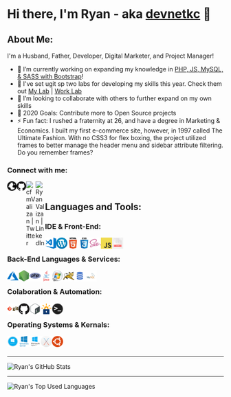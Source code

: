 # Hi there, I'm Ryan - aka [devnetkc][github] 👋

## About Me:

I'm a Husband, Father, Developer, Digital Marketer, and Project Manager!

- 🌱 I’m currently working on expanding my knowledge in [PHP, JS, MySQL, &amp; SASS with Bootstrap][website]!
- 🔭 I've set ugit sp two labs for developing my skills this year.  Check them out [My Lab][website] | [Work Lab][cfmlab]
- 👯 I’m looking to collaborate with others to further expand on my own skills
- 🥅 2020 Goals: Contribute more to Open Source projects
- ⚡ Fun fact: I rushed a fraternity at 26, and have a degree in Marketing &amp; Economics.  I built my first e-commerce site, however, in 1997 called The Ultimate Fashion.  With no CSS3 for flex boxing, the project utilized frames to better manage the header menu and sidebar attribute filtering.  Do you remember frames?

### Connect with me:

[<img align="left" alt="Check out my lab on https://lrnlab.vnetkc.com to for my latest project" width="22px" src="https://raw.githubusercontent.com/iconic/open-iconic/master/svg/globe.svg" />][website]
[<img align="left" alt="devnetkc | GitHub" width="22px" src="https://raw.githubusercontent.com/github/explore/78df643247d429f6cc873026c0622819ad797942/topics/github/github.png" />][github]
[<img align="left" alt="cfmValizan | Twitter" width="22px" src="https://cdn.jsdelivr.net/npm/simple-icons@v3/icons/twitter.svg" />][twitter]
[<img align="left" alt="Ryan Valizan | LinkedIn" width="22px" src="https://cdn.jsdelivr.net/npm/simple-icons@v3/icons/linkedin.svg" />][linkedin]

<br />

## Languages and Tools:

### IDE &amp; Front-End:

[<img align="left" alt="Visual Studio Code" height="26px" width="26px" src="https://raw.githubusercontent.com/github/explore/80688e429a7d4ef2fca1e82350fe8e3517d3494d/topics/visual-studio-code/visual-studio-code.png" />][github]
[<img align="left" alt="WordPress" height="26px" width="26px" src="https://raw.githubusercontent.com/devnetkc/devnetkc/master/assets/imgs/WordPress.png" />][hvacrc]
[<img align="left" alt="HTML5" height="26px" width="26px" src="https://raw.githubusercontent.com/github/explore/80688e429a7d4ef2fca1e82350fe8e3517d3494d/topics/html/html.png" />][github]
[<img align="left" alt="CSS3" height="26px" width="26px" src="https://raw.githubusercontent.com/github/explore/80688e429a7d4ef2fca1e82350fe8e3517d3494d/topics/css/css.png" />][github]
[<img align="left" alt="Sass" height="26px" width="26px" src="https://raw.githubusercontent.com/github/explore/80688e429a7d4ef2fca1e82350fe8e3517d3494d/topics/sass/sass.png" />][github]
[<img align="left" alt="JavaScript" height="26px" width="26px" src="https://raw.githubusercontent.com/github/explore/80688e429a7d4ef2fca1e82350fe8e3517d3494d/topics/javascript/javascript.png" />][github]
[<img align="left" alt="JSON" height="26px" width="26px" src="https://raw.githubusercontent.com/devnetkc/devnetkc/master/assets/imgs/json.png" />][github]

<br />

### Back-End Languages &amp; Services:

[<img align="left" alt="Azure" height="26px" width="26px" src="https://raw.githubusercontent.com/devnetkc/devnetkc/master/assets/imgs/azure.png" />][github]
[<img align="left" alt="Node.js" height="26px" width="26px" src="https://raw.githubusercontent.com/github/explore/80688e429a7d4ef2fca1e82350fe8e3517d3494d/topics/nodejs/nodejs.png" />][github]
[<img align="left" alt="PHP" height="26px" width="26px" src="https://raw.githubusercontent.com/devnetkc/devnetkc/master/assets/imgs/php.png" />][github]
[<img align="left" alt="Java" height="26px" width="26px" src="https://raw.githubusercontent.com/devnetkc/devnetkc/master/assets/imgs/java.png" />][java]
[<img align="left" alt="Microsoft IIS" height="26px" width="26px" src="https://raw.githubusercontent.com/devnetkc/devnetkc/master/assets/imgs/microsoft-iis.png" />][java]
[<img align="left" alt="Apache Tomcat" height="26px" width="26px" src="https://raw.githubusercontent.com/devnetkc/devnetkc/master/assets/imgs/tomcat.png" />][java]
[<img align="left" alt="SQL" height="26px" width="26px" src="https://raw.githubusercontent.com/github/explore/80688e429a7d4ef2fca1e82350fe8e3517d3494d/topics/sql/sql.png" />][github]
[<img align="left" alt="MySQL" height="26px" width="26px" src="https://raw.githubusercontent.com/github/explore/80688e429a7d4ef2fca1e82350fe8e3517d3494d/topics/mysql/mysql.png" />][github]

<br />

### Colaboration &amp; Automation:

[<img align="left" alt="Git" height="26px" width="26px" src="https://raw.githubusercontent.com/github/explore/80688e429a7d4ef2fca1e82350fe8e3517d3494d/topics/git/git.png" />][github]
[<img align="left" alt="GitHub" height="26px" width="26px" src="https://raw.githubusercontent.com/github/explore/78df643247d429f6cc873026c0622819ad797942/topics/github/github.png" />][github]
[<img align="left" alt="BASH" height="26px" width="26px" src="https://raw.githubusercontent.com/devnetkc/devnetkc/master/assets/imgs/bash_shell.png" />][github]
[<img align="left" alt="Let's Encrypt" height="26px" width="26px" src="https://raw.githubusercontent.com/devnetkc/devnetkc/master/assets/imgs/lets-encrypt.png" />][github]
[<img align="left" alt="SERIAL" height="26px" width="26px" src="https://raw.githubusercontent.com/github/explore/80688e429a7d4ef2fca1e82350fe8e3517d3494d/topics/terminal/terminal.png" />][github]

<br />

### Operating Systems &amp; Kernals:


[<img align="left" alt="Windows 10" height="26px" width="26px" src="https://raw.githubusercontent.com/devnetkc/devnetkc/master/assets/imgs/windows10.png" />][website]
[<img align="left" alt="Windows Server 2016" height="26px" width="26px" src="https://raw.githubusercontent.com/devnetkc/devnetkc/master/assets/imgs/windows-server.png" />][website]
[<img align="left" alt="Windows Hyper-V Server" height="26px" width="26px" src="https://raw.githubusercontent.com/devnetkc/devnetkc/master/assets/imgs/hyper-v.png" />][website]
[<img align="left" alt="Apple Macintosh OS X" height="26px" width="26px" src="https://raw.githubusercontent.com/devnetkc/devnetkc/master/assets/imgs/OSX.png" />][website]
[<img align="left" alt="Ubuntu Server" height="26px" width="26px" src="https://raw.githubusercontent.com/devnetkc/devnetkc/master/assets/imgs/ubuntu.png" />][website]

<br />
<br />

* * *

<p align="center">

![Ryan's GitHub Stats](https://github-readme-stats.vercel.app/api?username=devnetkc&show_icons=true)

</p>

* * *

<p align="center">

![Ryan's Top Used Languages](https://github-readme-stats.vercel.app/api/top-langs/?username=devnetkc)

</p>

[website]: https://lrnlab.vnetkc.com
[cfmlab]: https://cfmlrnlab.vnetkc.com
[twitter]: https://twitter.com/cfmValizan
[linkedin]: https://linkedin.com/in/rvalizan
[github]: https://github.com/https://github.com/devnetkc
[hvacrc]: https://rc.cfmdistributors.com
[java]: https://www.cfmdistributors.com
